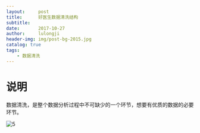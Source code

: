 ```yaml
---
layout:     post
title:      好医生数据清洗结构
subtitle:  
date:       2017-10-27
author:     lulongji
header-img: img/post-bg-2015.jpg
catalog: true
tags:
    - 数据清洗
---
```


# 说明
数据清洗，是整个数据分析过程中不可缺少的一个环节，想要有优质的数据的必要环节。

![5](https://raw.githubusercontent.com/lulongji/lulongji.github.io/master/imgs/uml/5.png)